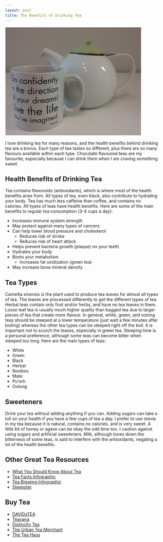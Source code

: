 ```yaml
---
layout: post
title: The Benefits of Drinking Tea
---
```


![Tea](/images/tea.jpg)

I love drinking tea for many reasons, and the health benefits behind drinking tea are a bonus. Each type of tea tastes so different, plus there are so many flavours available within each type. Chocolate flavoured teas are my favourite, especially because I can drink them when I am craving something sweet. 

## Health Benefits of Drinking Tea
Tea contains flavonoids (antioxidants), which is where most of the health benefits arise from. All types of tea, even black, also contribute to hydrating your body. Tea has much less caffeine than coffee, and contains no calories. All types of teas have health benefits. Here are some of the main benefits to regular tea consumption (3-4 cups a day): 

- Increases immune system strength 
- May protect against many types of cancers
- Can help lower blood pressure and cholesterol 
	- Reduces risk of stroke
	- Reduces risk of heart attack
- Helps prevent bacteria growth (plaque) on your teeth
- Hydrates your body
- Boots your metabolism
	- Increases fat oxidization (green tea)
- May increase bone mineral density 


## Tea Types
Camellia sinensis is the plant used to produce tea leaves for almost all types of tea. The leaves are processed differently to get the different types of tea. Herbal teas contain only fruit and/or herbs, and have no tea leaves in them. Loose leaf tea is usually much higher quality than bagged tea due to larger pieces of tea that create more flavour. In general, white, green, and oolong teas should be steeped at a lower temperature (just wait a few minutes after boiling) whereas the other tea types can be steeped right off the boil. It is important not to scorch the leaves, especially in green tea. Steeping time is a personal preference, although some teas can become bitter when steeped too long. 
Here are the main types of teas: 

- White
- Green
- Black
- Herbal
- Rooibos
- Mate
- Pu'erh
- Oolong

## Sweeteners
Drink your tea without adding anything if you can. Adding sugars can take a toll on your health if you have a few cups of tea a day. I prefer to use stevia in my tea because it is natural, contains no calories, and is very sweet. A little bit of honey or agave can be okay the odd time too. I caution against using sugars and artificial sweeteners. Milk, although tones down the bitterness of some teas, is said to interfere with the antioxidants, negating a lot of the health benefits. 

## Other Great Tea Resources
- [What You Should Know About Tea](http://www.precisionnutrition.com/what-you-should-know-about-tea)
- [Tea Facts Infographic](http://www.loveinfographics.com/categories/food-and-drink-infographics/tea-facts-infographic-infographic)
- [Tea Brewing Infographic](http://greatist.com/health/how-to-brew-perfect-cup-tea)
- [Steepster](http://steepster.com/)

## Buy Tea
- [DAVIDsTEA](http://www.davidstea.com/)
- [Teavana](http://www.teavana.com/)
- [Distinctly Tea](http://shop.distinctlytea.com/)
- [The Urban Tea Merchant](http://www.urbantea.com/)
- [The Tea Haus](http://www.theteahaus.com/)
